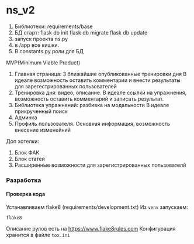# ns_v2

1. Библиотеки: requirements/base
2. БД старт:
flask db init
flask db migrate
flask db update
3. запуск проекта ns.py
4. в /app все кишки.
5. В constants.py роли для БД



MVP(Minimum Viable Product)
1. Главная страница: 3 ближайшие опубликованные тренировки дня
В идеале возможность оставить комментарии и внести результаты
для зарегестрированных пользователей
2. Тренировка дня: видео, описание.
В идеале ссылки на упражнения,
возможность оставить комментарий и записать результат.
3. Библиотека упражнений: разбивка на модальности
В идеале прикрученный поиск
4. Админка
5. Профиль пользователя. Основная информация,
возможность внесение изменейний

Доп хотелки:
1. Блок ФАК
2. Блок статей
3. Расширенные возможности для зарегистрированных пользователй

### Разработка
#### Проверка кода
Устанавливаем flake8 (requirements/development.txt)
Из `venv` запускаем:
```
flake8
```
Описание рулов есть на https://www.flake8rules.com
Конфигурация хранится в файле `tox.ini`

